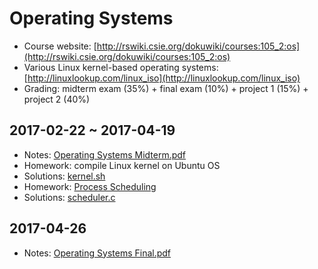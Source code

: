 # Operating Systems

- Course website: [http://rswiki.csie.org/dokuwiki/courses:105_2:os](http://rswiki.csie.org/dokuwiki/courses:105_2:os)
- Various Linux kernel-based operating systems: [http://linuxlookup.com/linux_iso](http://linuxlookup.com/linux_iso)
- Grading: midterm exam (35%) + final exam (10%) + project 1 (15%) + project 2 (40%)

## 2017-02-22 ~ 2017-04-19

- Notes: [Operating Systems Midterm.pdf](Operating%20Systems/Operating%20Systems%20Midterm.pdf)
- Homework: compile Linux kernel on Ubuntu OS
- Solutions: [kernel.sh](Operating%20Systems/kernel.sh)
- Homework: [Process Scheduling](http://rswiki.csie.org/dokuwiki/courses:105_2:project_1)
- Solutions: [scheduler.c](Operating%20Systems/scheduler.c)

## 2017-04-26

- Notes: [Operating Systems Final.pdf](Operating%20Systems/Operating%20Systems%20Final.pdf)

